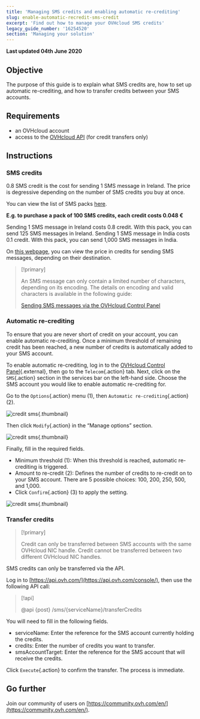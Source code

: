 ```yaml
---
title: 'Managing SMS credits and enabling automatic re-crediting'
slug: enable-automatic-recredit-sms-credit
excerpt: 'Find out how to manage your OVHcloud SMS credits'
legacy_guide_number: '16254520'
section: 'Managing your solution'
---
```


**Last updated 04th June 2020**

## Objective

The purpose of this guide is to explain what SMS credits are, how to set up automatic re-crediting, and how to transfer credits between your SMS accounts.

## Requirements

* an OVHcloud account
* access to the [OVHcloud API](https://api.ovh.com/console/) (for credit transfers only)

## Instructions

### **SMS credits**

0.8 SMS credit is the cost for sending 1 SMS message in Ireland. The price is degressive depending on the number of SMS credits you buy at once. 

You can view the list of SMS packs [here](https://www.ovh.ie/sms/).

**E.g. to purchase a pack of 100 SMS credits, each credit costs 0.048 €**

Sending 1 SMS message in Ireland costs 0.8 credit. With this pack, you can send 125 SMS messages in Ireland.
Sending 1 SMS message in India costs 0.1 credit. With this pack, you can send 1,000 SMS messages in India.

On [this webpage](https://www.ovh.ie/sms/prices/), you can view the price in credits for sending SMS messages, depending on their destination.

> [!primary]
>
> An SMS message can only contain a limited number of characters, depending on its encoding. The details on encoding and valid characters is available in the following guide:
> 
> [Sending SMS messages via the OVHcloud Control Panel](../send_sms_messages_via_control_panel/#step-2-compose-your-sms-message)
>

### **Automatic re-crediting**

To ensure that you are never short of credit on your account, you can enable automatic re-crediting. Once a minimum threshold of remaining credit has been reached, a new number of credits is automatically added to your SMS account.

To enable automatic re-crediting, log in to the [OVHcloud Control Panel](https://www.ovh.com/auth/?action=gotomanager&from=https://www.ovh.ie/&ovhSubsidiary=ie){.external}, then go to the `Telecom`{.action} tab. Next, click on the `SMS`{.action} section in the services bar on the left-hand side. Choose the SMS account you would like to enable automatic re-crediting for.

Go to the `Options`{.action} menu (1), then `Automatic re-crediting`{.action} (2).

![credit sms](images/smscredit1.png){.thumbnail}

Then click `Modify`{.action} in the “Manage options” section.

![credit sms](images/smscredit2.png){.thumbnail}

Finally, fill in the required fields.

* Minimum threshold (1): When this threshold is reached, automatic re-crediting is triggered.
* Amount to re-credit (2): Defines the number of credits to re-credit on to your SMS account. There are 5 possible choices: 100, 200, 250, 500, and 1,000.
* Click `Confirm`{.action} (3) to apply the setting.

![credit sms](images/smscredit3.png){.thumbnail}

### **Transfer credits**

> [!primary]
>
> Credit can only be transferred between SMS accounts with the same OVHcloud NIC handle. Credit cannot be transferred between two different OVHcloud NIC handles.
>

SMS credits can only be transferred via the API.

Log in to [https://api.ovh.com/](https://api.ovh.com/console/), then use the following API call:

> [!api]
>
> @api {post} /sms/{serviceName}/transferCredits
>

You will need to fill in the following fields.

* serviceName: Enter the reference for the SMS account currently holding the credits.
* credits: Enter the number of credits you want to transfer.
* smsAccountTarget: Enter the reference for the SMS account that will receive the credits.

Click `Execute`{.action} to confirm the transfer. The process is immediate.

## Go further

Join our community of users on [https://community.ovh.com/en/](https://community.ovh.com/en/).
